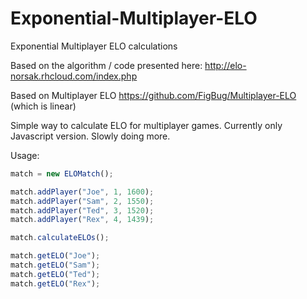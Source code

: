 # Exponential-Multiplayer-ELO
Exponential Multiplayer ELO calculations

Based on the algorithm / code presented here: http://elo-norsak.rhcloud.com/index.php 

Based on Multiplayer ELO https://github.com/FigBug/Multiplayer-ELO (which is linear)

Simple way to calculate ELO for multiplayer games. Currently only Javascript version. Slowly doing more.

Usage:

```js
match = new ELOMatch();

match.addPlayer("Joe", 1, 1600);
match.addPlayer("Sam", 2, 1550);
match.addPlayer("Ted", 3, 1520);
match.addPlayer("Rex", 4, 1439);

match.calculateELOs();

match.getELO("Joe");
match.getELO("Sam");
match.getELO("Ted");
match.getELO("Rex");
```
